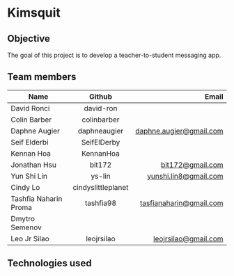 # Kimsquit

## Objective  
The goal of this project is to develop a teacher-to-student messaging app.

## Team members
| Name          | Github        | Email  |
| ------------- |:-------------:| -----:|
| David Ronci | david-ron | |
| Colin Barber | colinbarber |  |
| Daphne Augier | daphneaugier | daphne.augier@gmail.com |
| Seif Elderbi | SeifElDerby |  |
| Kennan Hoa | KennanHoa |  |
| Jonathan Hsu | bit172 | bit172@gmail.com |
| Yun Shi Lin | ys-lin | yunshi.lin8@gmail.com |
| Cindy Lo | cindyslittleplanet |  |
| Tashfia Naharin Proma | tashfia98 | tasfianaharin@gmail.com |
| Dmytro Semenov |  |  |
| Leo Jr Silao | leojrsilao | leojrsilao@gmail.com | 

## Technologies used
